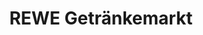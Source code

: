 ---
title: "REWE Getränkemarkt"
url: /offenbach-am-main/rewe-getraenkemarkt-bieberer-strasse/
shop: Getränke
---
